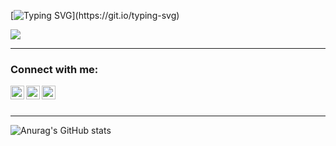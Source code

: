[![Typing SVG](https://readme-typing-svg.demolab.com?font=Fira+Code&weight=500&size=23&pause=2000&color=000000&background=FFFFFF00&multiline=true&width=700&lines=Hi+there+%F0%9F%91%8B%2C+I'm+Artem+and+I'm+an+iOS+developer!)](https://git.io/typing-svg) 

 ![](https://komarev.com/ghpvc/?username=Artem-Tomilo&color=blueviolet)

___

### Connect with me:

[<img align="left" alt="Artem-Tomilo | LinkedIn" width="22px" src="https://cdn.jsdelivr.net/npm/simple-icons@v3/icons/linkedin.svg" />][linkedin]

[<img align="left" alt="Artem-Tomilo | Telegram" width="22px" src="https://cdn.jsdelivr.net/npm/simple-icons@v3/icons/telegram.svg" />][telegram]

[<img align="left" alt="Artem-Tomilo | Post" width="22px" src="https://cdn.jsdelivr.net/npm/simple-icons@v3/icons/gmail.svg" />][post]

<br />
<br />

___

![Anurag's GitHub stats](https://github-readme-stats.vercel.app/api?username=Artem-Tomilo&count_private=true&show_icons=true&theme=radical)

[linkedin]: https://www.linkedin.com/in/artem-tomilo/
[telegram]: http://t.me/Art3m_T
[post]: artsiom.tamila@gmail.com
